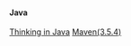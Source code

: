 #### Java
[Thinking in Java](https://github.com/ttyrion/Java/blob/master/Thinking_in_Java.md) 
[Maven(3.5.4)](https://github.com/ttyrion/Java/blob/master/Maven.md) 